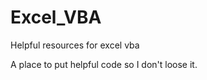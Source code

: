 Excel_VBA
=========

Helpful resources for excel vba

A place to put helpful code so I don't loose it.
